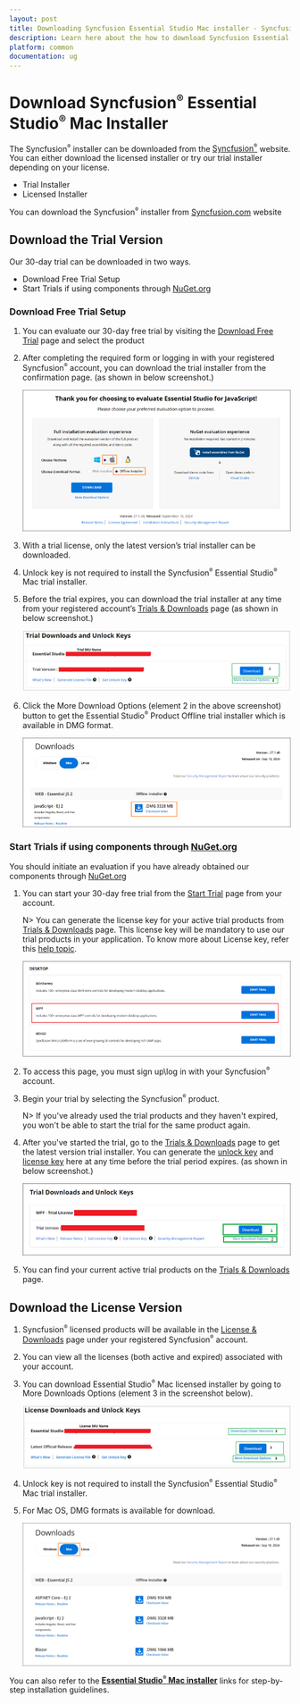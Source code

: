 ```yaml
---
layout: post
title: Downloading Syncfusion Essential Studio Mac installer - Syncfusion
description: Learn here about the how to download Syncfusion Essential Studio Mac installer from our syncfusion website with license.
platform: common
documentation: ug
--- 
```


# Download Syncfusion<sup style="font-size:70%">&reg;</sup> Essential Studio<sup style="font-size:70%">&reg;</sup> Mac Installer

The Syncfusion<sup style="font-size:70%">&reg;</sup> installer can be downloaded from the [Syncfusion<sup style="font-size:70%">&reg;</sup>](https://www.syncfusion.com/) website. You can either download the licensed installer or try our trial installer depending on your license.

   -	Trial Installer
   -	Licensed Installer

You can download the Syncfusion<sup style="font-size:70%">&reg;</sup> installer from [Syncfusion.com](https://www.syncfusion.com/) website 

## Download the Trial Version

Our 30-day trial can be downloaded in two ways.

* Download Free Trial Setup
* Start Trials if using components through [NuGet.org](https://www.nuget.org/packages?q=syncfusion)


### Download Free Trial Setup

1. You can evaluate our 30-day free trial by visiting the [Download Free Trial](https://www.syncfusion.com/downloads) page and select the product
2. After completing the required form or logging in with your registered Syncfusion<sup style="font-size:70%">&reg;</sup> account, you can download the trial installer from the confirmation page. (as shown in below screenshot.)

   ![Trial and downloads of Syncfusion<sup style="font-size:70%">&reg;</sup> Essential Studio<sup style="font-size:70%">&reg;</sup>](images/trial-confirmation.png)
   
3. With a trial license, only the latest version’s trial installer can be downloaded.
4. Unlock key is not required to install the Syncfusion<sup style="font-size:70%">&reg;</sup> Essential Studio<sup style="font-size:70%">&reg;</sup> Mac trial installer.
5. Before the trial expires, you can download the trial installer at any time from your registered account’s [Trials & Downloads](https://www.syncfusion.com/account/manage-trials/downloads) page (as shown in below screenshot.)
 
   ![Trial and downloads of Syncfusion<sup style="font-size:70%">&reg;</sup> Essential Studio<sup style="font-size:70%">&reg;</sup>](images/trial-download.png)

6. Click the More Download Options (element 2 in the above screenshot) button to get the Essential Studio<sup style="font-size:70%">&reg;</sup> Product Offline trial installer which is available in DMG format.

   ![License and downloads of Syncfusion<sup style="font-size:70%">&reg;</sup> Essential Studio<sup style="font-size:70%">&reg;</sup>](images/start-trial-download-offline-installer.png)

### Start Trials if using components through [NuGet.org](https://www.nuget.org/packages?q=syncfusion)

You should initiate an evaluation if you have already obtained our components through [NuGet.org](https://www.nuget.org/packages?q=syncfusion)

1. You can start your 30-day free trial from the [Start Trial](https://www.syncfusion.com/account/manage-trials/start-trials) page from your account.

   N> You can generate the license key for your active trial products from [Trials & Downloads](https://www.syncfusion.com/account/manage-trials/downloads) page. This license key will be mandatory to use our trial products in your application. To know more about License key, refer this [help topic](https://help.syncfusion.com/common/essential-studio/licensing/overview).
	
    ![Trial and downloads of Syncfusion<sup style="font-size:70%">&reg;</sup> Essential Studio<sup style="font-size:70%">&reg;</sup>](images/start-trial-download.png)
   
2. To access this page, you must sign up\log in with your Syncfusion<sup style="font-size:70%">&reg;</sup> account.
3. Begin your trial by selecting the Syncfusion<sup style="font-size:70%">&reg;</sup> product. 

   N> If you've already used the trial products and they haven't expired, you won't be able to start the trial for the same product again.

4. After you've started the trial, go to the [Trials & Downloads](https://www.syncfusion.com/account/manage-trials/downloads) page to get the latest version trial installer. You can generate the [unlock key](https://www.syncfusion.com/kb/8069/how-to-generate-unlock-key-for-essentials-studio-products) and [license key](https://help.syncfusion.com/common/essential-studio/licensing/how-to-generate) here at any time before the trial period expires. (as shown in below screenshot.)

   ![License and downloads of Syncfusion<sup style="font-size:70%">&reg;</sup> Essential Studio<sup style="font-size:70%">&reg;</sup>](images/start-trial-download-installer.png)

5. You can find your current active trial products on the [Trials & Downloads](https://www.syncfusion.com/account/manage-trials/downloads) page.
   

## Download the License Version

1. Syncfusion<sup style="font-size:70%">&reg;</sup> licensed products will be available in the [License & Downloads](https://www.syncfusion.com/account/downloads) page under your registered Syncfusion<sup style="font-size:70%">&reg;</sup> account.
2. You can view all the licenses (both active and expired) associated with your account.
3. You can download Essential Studio<sup style="font-size:70%">&reg;</sup> Mac licensed installer by going to More Downloads Options (element 3 in the screenshot below).

   ![License and downloads of Syncfusion<sup style="font-size:70%">&reg;</sup> Essential Studio<sup style="font-size:70%">&reg;</sup>](images/license-download.png)
   
4. Unlock key is not required to install the Syncfusion<sup style="font-size:70%">&reg;</sup> Essential Studio<sup style="font-size:70%">&reg;</sup> Mac trial installer.   
5. For Mac OS, DMG formats is available for download.
   
   ![License and downloads of Syncfusion<sup style="font-size:70%">&reg;</sup> Essential Studio<sup style="font-size:70%">&reg;</sup>](images/Mac_Download.PNG)

You can also refer to the [**Essential Studio<sup style="font-size:70%">&reg;</sup> Mac installer**](https://help.syncfusion.com/common/essential-studio/installation/mac-installer/how-to-install) links for step-by-step installation guidelines.	
